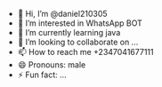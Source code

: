 - 👋 Hi, I’m @daniel210305
- 👀 I’m interested in WhatsApp BOT
- 🌱 I’m currently learning java
- 💞️ I’m looking to collaborate on ...
- 📫 How to reach me +2347041677111
- 😄 Pronouns: male
- ⚡ Fun fact: ...

<!---
daniel210305/daniel210305 is a ✨ special ✨ repository because its `README.md` (this file) appears on your GitHub profile.
You can click the Preview link to take a look at your changes.
--->
